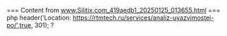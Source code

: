 === Content from www.Silitix.com_419aedb1_20250125_013655.html ===
php
header('Location: https://rtmtech.ru/services/analiz-uyazvimostej-po/',true, 301);
?
